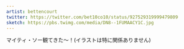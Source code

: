 ```yaml
---
artist: bettencourt
twitter: https://twitter.com/bet10co10/status/927529319999479809
sketch: https://pbs.twimg.com/media/DN8--1FUMAACY1C.jpg
---
```

マイティ・ソー観てきた～！(イラストは特に関係ありません)